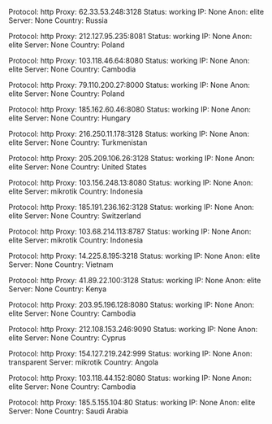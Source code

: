 Protocol: http
Proxy: 62.33.53.248:3128
Status: working
IP: None
Anon: elite
Server: None
Country: Russia

Protocol: http
Proxy: 212.127.95.235:8081
Status: working
IP: None
Anon: elite
Server: None
Country: Poland

Protocol: http
Proxy: 103.118.46.64:8080
Status: working
IP: None
Anon: elite
Server: None
Country: Cambodia

Protocol: http
Proxy: 79.110.200.27:8000
Status: working
IP: None
Anon: elite
Server: None
Country: Poland

Protocol: http
Proxy: 185.162.60.46:8080
Status: working
IP: None
Anon: elite
Server: None
Country: Hungary

Protocol: http
Proxy: 216.250.11.178:3128
Status: working
IP: None
Anon: elite
Server: None
Country: Turkmenistan

Protocol: http
Proxy: 205.209.106.26:3128
Status: working
IP: None
Anon: elite
Server: None
Country: United States

Protocol: http
Proxy: 103.156.248.13:8080
Status: working
IP: None
Anon: elite
Server: mikrotik
Country: Indonesia

Protocol: http
Proxy: 185.191.236.162:3128
Status: working
IP: None
Anon: elite
Server: None
Country: Switzerland

Protocol: http
Proxy: 103.68.214.113:8787
Status: working
IP: None
Anon: elite
Server: mikrotik
Country: Indonesia

Protocol: http
Proxy: 14.225.8.195:3218
Status: working
IP: None
Anon: elite
Server: None
Country: Vietnam

Protocol: http
Proxy: 41.89.22.100:3128
Status: working
IP: None
Anon: elite
Server: None
Country: Kenya

Protocol: http
Proxy: 203.95.196.128:8080
Status: working
IP: None
Anon: elite
Server: None
Country: Cambodia

Protocol: http
Proxy: 212.108.153.246:9090
Status: working
IP: None
Anon: elite
Server: None
Country: Cyprus

Protocol: http
Proxy: 154.127.219.242:999
Status: working
IP: None
Anon: transparent
Server: mikrotik
Country: Angola

Protocol: http
Proxy: 103.118.44.152:8080
Status: working
IP: None
Anon: elite
Server: None
Country: Cambodia

Protocol: http
Proxy: 185.5.155.104:80
Status: working
IP: None
Anon: elite
Server: None
Country: Saudi Arabia

